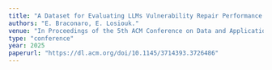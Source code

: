 ```yaml
---
title: "A Dataset for Evaluating LLMs Vulnerability Repair Performance in Android Applications."
authors: "E. Braconaro, E. Losiouk."
venue: "In Proceedings of the 5th ACM Conference on Data and Application Security and Privacy (CODASPY 2025)"
type: "conference"
year: 2025
paperurl: "https://dl.acm.org/doi/10.1145/3714393.3726486"
---
```


